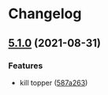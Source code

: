 # Changelog

## [5.1.0](https://www.github.com/Financial-Times/origami-monorepo/compare/o-topper-v5.0.0...o-topper-v5.1.0) (2021-08-31)


### Features

* kill topper ([587a263](https://www.github.com/Financial-Times/origami-monorepo/commit/587a263ff79199c82a603ead36e49ef8e3c09c80))
